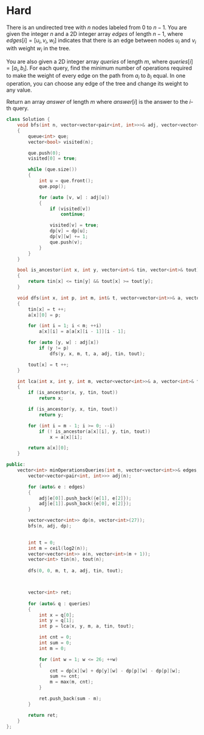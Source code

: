 # Hard

There is an undirected tree with $n$ nodes labeled from $0$ to $n - 1$. You are given the integer $n$ and a 2D integer array $edges$ of length $n - 1$, where $edges[i] = [u_i, v_i, w_i]$ indicates that there is an edge between nodes $u_i$ and $v_i$ with weight $w_i$ in the tree.

You are also given a 2D integer array $queries$ of length $m$, where $queries[i] = [a_i, b_i]$. For each query, find the minimum number of operations required to make the weight of every edge on the path from $a_i$ to $b_i$ equal. In one operation, you can choose any edge of the tree and change its weight to any value.

Return an array $answer$ of length $m$ where $answer[i]$ is the answer to the $i$-th query.

```cpp
class Solution {
    void bfs(int n, vector<vector<pair<int, int>>>& adj, vector<vector<int>>& dp)
    {
        queue<int> que;
        vector<bool> visited(n);

        que.push(0);
        visited[0] = true;

        while (que.size())
        {
            int u = que.front();
            que.pop();

            for (auto [v, w] : adj[u])
            {
                if (visited[v])
                    continue;

                visited[v] = true;
                dp[v] = dp[u];
                dp[v][w] += 1;
                que.push(v);
            }
        }
    }

    bool is_ancestor(int x, int y, vector<int>& tin, vector<int>& tout)
    {
        return tin[x] <= tin[y] && tout[x] >= tout[y];
    }

    void dfs(int x, int p, int m, int& t, vector<vector<int>>& a, vector<vector<pair<int, int>>>& adj, vector<int>& tin, vector<int>& tout)
    {
        tin[x] = t ++;
        a[x][0] = p;

        for (int i = 1; i < m; ++i)
            a[x][i] = a[a[x][i - 1]][i - 1];

        for (auto [y, w] : adj[x])
            if (y != p)
                dfs(y, x, m, t, a, adj, tin, tout);

        tout[x] = t ++;
    }

    int lca(int x, int y, int m, vector<vector<int>>& a, vector<int>& tin, vector<int>& tout)
    {
        if (is_ancestor(x, y, tin, tout))
            return x;

        if (is_ancestor(y, x, tin, tout))
            return y;

        for (int i = m - 1; i >= 0; --i)
            if (! is_ancestor(a[x][i], y, tin, tout))
                x = a[x][i];

        return a[x][0];
    }

public:
    vector<int> minOperationsQueries(int n, vector<vector<int>>& edges, vector<vector<int>>& queries) {
        vector<vector<pair<int, int>>> adj(n);

        for (auto& e : edges)
        {
            adj[e[0]].push_back({e[1], e[2]});
            adj[e[1]].push_back({e[0], e[2]});
        }

        vector<vector<int>> dp(n, vector<int>(27));
        bfs(n, adj, dp);

        
        int t = 0;
        int m = ceil(log2(n));
        vector<vector<int>> a(n, vector<int>(m + 1));
        vector<int> tin(n), tout(n);
        
        dfs(0, 0, m, t, a, adj, tin, tout);



        vector<int> ret;
        
        for (auto& q : queries)
        {
            int x = q[0];
            int y = q[1];
            int p = lca(x, y, m, a, tin, tout);

            int cnt = 0;
            int sum = 0;
            int m = 0;

            for (int w = 1; w <= 26; ++w)
            {
                cnt = dp[x][w] + dp[y][w] - dp[p][w] - dp[p][w];
                sum += cnt;
                m = max(m, cnt);
            }

            ret.push_back(sum - m); 
        }

        return ret;
    }
};
```
